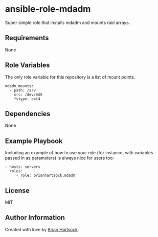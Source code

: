 ansible-role-mdadm
=========

Super simple role that installs mdadm and mounts raid arrays.

Requirements
------------

None

Role Variables
--------------

The only role variable for this repository is a list of mount points.

```
mdadm_mounts:
  - path: /srv
    src: /dev/md0
    fstype: ext4

```

Dependencies
------------

None

Example Playbook
----------------

Including an example of how to use your role (for instance, with variables passed in as parameters) is always nice for users too:

    - hosts: servers
      roles:
         - role: brianhartsock.mdadm

License
-------

MIT

Author Information
------------------

Created with love by [Brian Hartsock](http://blog.brianhartsock.com).
